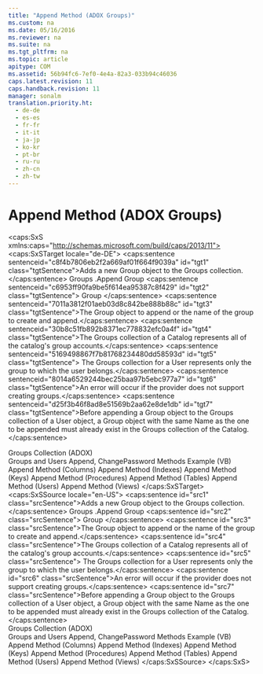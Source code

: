 ```yaml
---
title: "Append Method (ADOX Groups)"
ms.custom: na
ms.date: 05/16/2016
ms.reviewer: na
ms.suite: na
ms.tgt_pltfrm: na
ms.topic: article
apitype: COM
ms.assetid: 56b94fc6-7ef0-4e4a-82a3-033b94c46036
caps.latest.revision: 11
caps.handback.revision: 11
manager: sonalm
translation.priority.ht: 
  - de-de
  - es-es
  - fr-fr
  - it-it
  - ja-jp
  - ko-kr
  - pt-br
  - ru-ru
  - zh-cn
  - zh-tw
---
```

# Append Method (ADOX Groups)
<?xml version="1.0" encoding="utf-8"?>
<caps:SxS xmlns:caps="http://schemas.microsoft.com/build/caps/2013/11">
  <caps:SxSTarget locale="de-DE">
    <developerReferenceWithSyntaxDocument xsi:schemaLocation="http://ddue.schemas.microsoft.com/authoring/2003/5 http://dduestorage.blob.core.windows.net/ddueschema/developer.xsd" xmlns="http://ddue.schemas.microsoft.com/authoring/2003/5" xmlns:xlink="http://www.w3.org/1999/xlink" xmlns:xsi="http://www.w3.org/2001/XMLSchema-instance">
      <introduction>
        <para>
          <caps:sentence sentenceid="c8f4b7806eb2f2a669af01f664f9039a" id="tgt1" class="tgtSentence">Adds a new <legacyLink xlink:href="55ef0ade-68ea-4da5-8aa5-4cd27d1f6d1e">Group</legacyLink> object to the <legacyLink xlink:href="09aa7b0a-69d5-4564-80a7-20ad8189670f">Groups</legacyLink> collection.</caps:sentence>
        </para>
      </introduction>
      <syntaxSection>
        <legacySyntax>
          <parameterReference>Groups</parameterReference>
          <legacyBold>.Append </legacyBold>
          <parameterReference>Group</parameterReference>
        </legacySyntax>
      </syntaxSection>
      <parameters>
        <content>
          <definitionTable>
            <definedTerm>
              <caps:sentence sentenceid="c6953ff90fa9be5f614ea95387c8f429" id="tgt2" class="tgtSentence"> <legacyItalic>Group</legacyItalic> </caps:sentence>
            </definedTerm>
            <definition>
              <para>
                <caps:sentence sentenceid="7011a3812f01aeb03d8c842be888b88c" id="tgt3" class="tgtSentence">The <legacyBold>Group</legacyBold> object to append or the name of the group to create and append.</caps:sentence>
              </para>
            </definition>
          </definitionTable>
        </content>
      </parameters>
      <languageReferenceRemarks>
        <content>
          <para>
            <caps:sentence sentenceid="30b8c51fb892b8371ec778832efc0a4f" id="tgt4" class="tgtSentence">The <legacyBold>Groups</legacyBold> collection of a <legacyLink xlink:href="bb651639-a488-4e38-b6de-0ed99fa4dd92">Catalog</legacyLink> represents all of the catalog's group accounts.</caps:sentence>
            <caps:sentence sentenceid="5169498867f7b81768234480dd58593d" id="tgt5" class="tgtSentence"> The <legacyBold>Groups</legacyBold> collection for a <legacyLink xlink:href="f68e32ce-ef7c-407d-bdb5-d280947ae0e2">User</legacyLink> represents only the group to which the user belongs.</caps:sentence>
          </para>
          <para>
            <caps:sentence sentenceid="8014a6529244bec25baa97b5ebc977a7" id="tgt6" class="tgtSentence">An error will occur if the provider does not support creating groups.</caps:sentence>
          </para>
          <alert class="note">
            <para>
              <caps:sentence sentenceid="d25f3b46f8ad8e51569b2aa62e8de1db" id="tgt7" class="tgtSentence">Before appending a <legacyBold>Group</legacyBold> object to the <legacyBold>Groups</legacyBold> collection of a <legacyBold>User</legacyBold> object, a <legacyBold>Group</legacyBold> object with the same <legacyLink xlink:href="81b92baf-b6b9-4f4e-9f33-4503795518cd">Name</legacyLink> as the one to be appended must already exist in the <legacyBold>Groups</legacyBold> collection of the <legacyBold>Catalog</legacyBold>.</caps:sentence>
            </para>
          </alert>
        </content>
      </languageReferenceRemarks>
      <section>
        <title>
          <caps:sentence sentenceid="2f342d3be839cc5b67ae0de7d404b8e6" id="tgt8" class="tgtSentence">Applies To</caps:sentence>
        </title>
        <content>
          <para>
            <link xlink:href="09aa7b0a-69d5-4564-80a7-20ad8189670f">Groups Collection (ADOX)</link>
          </para>
        </content>
      </section>
      <relatedTopics>
        <link xlink:href="c9426757-9cdd-4a95-b506-d3d011569109">Groups and Users Append, ChangePassword Methods Example (VB)</link>
        <link xlink:href="7a46d23c-efef-4ec7-815d-cd3ac86787dd">Append Method (Columns)</link>
        <link xlink:href="6695769f-275b-4b70-81bd-1a5f7d74926c">Append Method (Indexes)</link>
        <link xlink:href="215a5391-f422-42ec-99ea-4e6fbb5d3d64">Append Method (Keys)</link>
        <link xlink:href="38e3492c-c1e1-42e3-a71a-befdc90204db">Append Method (Procedures)</link>
        <link xlink:href="a362ed51-314c-4783-9598-538dbf755f3d">Append Method (Tables)</link>
        <link xlink:href="b80bc5d5-78ca-4f75-956b-2ac658029cc7">Append Method (Users)</link>
        <link xlink:href="6070fd58-3237-4c77-a966-5b39ce5d57e4">Append Method (Views)</link>
      </relatedTopics>
    </developerReferenceWithSyntaxDocument>
  </caps:SxSTarget>
  <caps:SxSSource locale="en-US">
    <developerReferenceWithSyntaxDocument xsi:schemaLocation="http://ddue.schemas.microsoft.com/authoring/2003/5 http://dduestorage.blob.core.windows.net/ddueschema/developer.xsd" xmlns="http://ddue.schemas.microsoft.com/authoring/2003/5" xmlns:xlink="http://www.w3.org/1999/xlink" xmlns:xsi="http://www.w3.org/2001/XMLSchema-instance">
      <introduction>
        <para>
          <caps:sentence id="src1" class="srcSentence">Adds a new <legacyLink xlink:href="55ef0ade-68ea-4da5-8aa5-4cd27d1f6d1e">Group</legacyLink> object to the <legacyLink xlink:href="09aa7b0a-69d5-4564-80a7-20ad8189670f">Groups</legacyLink> collection.</caps:sentence>
        </para>
      </introduction>
      <syntaxSection>
        <legacySyntax>
          <parameterReference>Groups</parameterReference>
          <legacyBold>.Append </legacyBold>
          <parameterReference>Group</parameterReference>
        </legacySyntax>
      </syntaxSection>
      <parameters>
        <content>
          <definitionTable>
            <definedTerm>
              <caps:sentence id="src2" class="srcSentence"> <legacyItalic>Group</legacyItalic> </caps:sentence>
            </definedTerm>
            <definition>
              <para>
                <caps:sentence id="src3" class="srcSentence">The <legacyBold>Group</legacyBold> object to append or the name of the group to create and append.</caps:sentence>
              </para>
            </definition>
          </definitionTable>
        </content>
      </parameters>
      <languageReferenceRemarks>
        <content>
          <para>
            <caps:sentence id="src4" class="srcSentence">The <legacyBold>Groups</legacyBold> collection of a <legacyLink xlink:href="bb651639-a488-4e38-b6de-0ed99fa4dd92">Catalog</legacyLink> represents all of the catalog's group accounts.</caps:sentence>
            <caps:sentence id="src5" class="srcSentence"> The <legacyBold>Groups</legacyBold> collection for a <legacyLink xlink:href="f68e32ce-ef7c-407d-bdb5-d280947ae0e2">User</legacyLink> represents only the group to which the user belongs.</caps:sentence>
          </para>
          <para>
            <caps:sentence id="src6" class="srcSentence">An error will occur if the provider does not support creating groups.</caps:sentence>
          </para>
          <alert class="note">
            <para>
              <caps:sentence id="src7" class="srcSentence">Before appending a <legacyBold>Group</legacyBold> object to the <legacyBold>Groups</legacyBold> collection of a <legacyBold>User</legacyBold> object, a <legacyBold>Group</legacyBold> object with the same <legacyLink xlink:href="81b92baf-b6b9-4f4e-9f33-4503795518cd">Name</legacyLink> as the one to be appended must already exist in the <legacyBold>Groups</legacyBold> collection of the <legacyBold>Catalog</legacyBold>.</caps:sentence>
            </para>
          </alert>
        </content>
      </languageReferenceRemarks>
      <section>
        <title>
          <caps:sentence id="src8" class="srcSentence">Applies To</caps:sentence>
        </title>
        <content>
          <para>
            <link xlink:href="09aa7b0a-69d5-4564-80a7-20ad8189670f">Groups Collection (ADOX)</link>
          </para>
        </content>
      </section>
      <relatedTopics>
        <link xlink:href="c9426757-9cdd-4a95-b506-d3d011569109">Groups and Users Append, ChangePassword Methods Example (VB)</link>
        <link xlink:href="7a46d23c-efef-4ec7-815d-cd3ac86787dd">Append Method (Columns)</link>
        <link xlink:href="6695769f-275b-4b70-81bd-1a5f7d74926c">Append Method (Indexes)</link>
        <link xlink:href="215a5391-f422-42ec-99ea-4e6fbb5d3d64">Append Method (Keys)</link>
        <link xlink:href="38e3492c-c1e1-42e3-a71a-befdc90204db">Append Method (Procedures)</link>
        <link xlink:href="a362ed51-314c-4783-9598-538dbf755f3d">Append Method (Tables)</link>
        <link xlink:href="b80bc5d5-78ca-4f75-956b-2ac658029cc7">Append Method (Users)</link>
        <link xlink:href="6070fd58-3237-4c77-a966-5b39ce5d57e4">Append Method (Views)</link>
      </relatedTopics>
    </developerReferenceWithSyntaxDocument>
  </caps:SxSSource>
</caps:SxS>